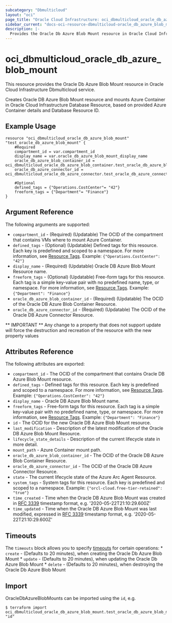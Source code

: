 ```yaml
---
subcategory: "Dbmulticloud"
layout: "oci"
page_title: "Oracle Cloud Infrastructure: oci_dbmulticloud_oracle_db_azure_blob_mount"
sidebar_current: "docs-oci-resource-dbmulticloud-oracle_db_azure_blob_mount"
description: |-
  Provides the Oracle Db Azure Blob Mount resource in Oracle Cloud Infrastructure Dbmulticloud service
---
```


# oci_dbmulticloud_oracle_db_azure_blob_mount
This resource provides the Oracle Db Azure Blob Mount resource in Oracle Cloud Infrastructure Dbmulticloud service.

Creates Oracle DB Azure Blob Mount resource and mounts Azure Container in Oracle Cloud Infrastructure Database Resource,
based on provided Azure Container details and Database Resource ID.


## Example Usage

```hcl
resource "oci_dbmulticloud_oracle_db_azure_blob_mount" "test_oracle_db_azure_blob_mount" {
	#Required
	compartment_id = var.compartment_id
	display_name = var.oracle_db_azure_blob_mount_display_name
	oracle_db_azure_blob_container_id = oci_dbmulticloud_oracle_db_azure_blob_container.test_oracle_db_azure_blob_container.id
	oracle_db_azure_connector_id = oci_dbmulticloud_oracle_db_azure_connector.test_oracle_db_azure_connector.id

	#Optional
	defined_tags = {"Operations.CostCenter"= "42"}
	freeform_tags = {"Department"= "Finance"}
}
```

## Argument Reference

The following arguments are supported:

* `compartment_id` - (Required) (Updatable) The OCID of the compartment that contains VMs where to mount Azure Container.
* `defined_tags` - (Optional) (Updatable) Defined tags for this resource. Each key is predefined and scoped to a namespace. For more information, see [Resource Tags](https://docs.cloud.oracle.com/iaas/Content/General/Concepts/resourcetags.htm).  Example: `{"Operations.CostCenter": "42"}` 
* `display_name` - (Required) (Updatable) Oracle DB Azure Blob Mount Resource name.
* `freeform_tags` - (Optional) (Updatable) Free-form tags for this resource. Each tag is a simple key-value pair with no predefined name, type, or namespace. For more information, see [Resource Tags](https://docs.cloud.oracle.com/iaas/Content/General/Concepts/resourcetags.htm).  Example: `{"Department": "Finance"}` 
* `oracle_db_azure_blob_container_id` - (Required) (Updatable) The OCID of the Oracle DB Azure Blob Container Resource.
* `oracle_db_azure_connector_id` - (Required) (Updatable) The OCID of the Oracle DB Azure Connector Resource.


** IMPORTANT **
Any change to a property that does not support update will force the destruction and recreation of the resource with the new property values

## Attributes Reference

The following attributes are exported:

* `compartment_id` - The OCID of the compartment that contains Oracle DB Azure Blob Mount resource.
* `defined_tags` - Defined tags for this resource. Each key is predefined and scoped to a namespace. For more information, see [Resource Tags](https://docs.cloud.oracle.com/iaas/Content/General/Concepts/resourcetags.htm).  Example: `{"Operations.CostCenter": "42"}` 
* `display_name` - Oracle DB Azure Blob Mount name.
* `freeform_tags` - Free-form tags for this resource. Each tag is a simple key-value pair with no predefined name, type, or namespace. For more information, see [Resource Tags](https://docs.cloud.oracle.com/iaas/Content/General/Concepts/resourcetags.htm).  Example: `{"Department": "Finance"}` 
* `id` - The OCID for the new Oracle DB Azure Blob Mount resource.
* `last_modification` - Description of the latest modification of the Oracle DB Azure Blob Mount Resource.
* `lifecycle_state_details` - Description of the current lifecycle state in more detail.
* `mount_path` - Azure Container mount path.
* `oracle_db_azure_blob_container_id` - The OCID of the Oracle DB Azure Blob Container Resource.
* `oracle_db_azure_connector_id` - The OCID of the Oracle DB Azure Connector Resource.
* `state` - The current lifecycle state of the Azure Arc Agent Resource.
* `system_tags` - System tags for this resource. Each key is predefined and scoped to a namespace.  Example: `{"orcl-cloud.free-tier-retained": "true"}` 
* `time_created` - Time when the Oracle DB Azure Blob Mount was created in [RFC 3339](https://tools.ietf.org/html/rfc3339) timestamp format, e.g. '2020-05-22T21:10:29.600Z' 
* `time_updated` - Time when the Oracle DB Azure Blob Mount was last modified, expressed in [RFC 3339](https://tools.ietf.org/html/rfc3339) timestamp format, e.g. '2020-05-22T21:10:29.600Z' 

## Timeouts

The `timeouts` block allows you to specify [timeouts](https://registry.terraform.io/providers/oracle/oci/latest/docs/guides/changing_timeouts) for certain operations:
	* `create` - (Defaults to 20 minutes), when creating the Oracle Db Azure Blob Mount
	* `update` - (Defaults to 20 minutes), when updating the Oracle Db Azure Blob Mount
	* `delete` - (Defaults to 20 minutes), when destroying the Oracle Db Azure Blob Mount


## Import

OracleDbAzureBlobMounts can be imported using the `id`, e.g.

```
$ terraform import oci_dbmulticloud_oracle_db_azure_blob_mount.test_oracle_db_azure_blob_mount "id"
```

